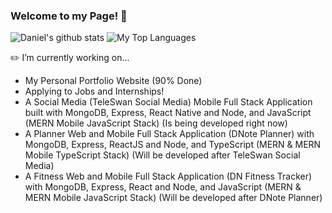 ### Welcome to my Page! 👋
![Daniel's github stats](https://github-readme-stats.vercel.app/api?username=DNofulla&count_private=true&theme=algolia&border_color=5ECF76)
![My Top Languages](https://github-readme-stats.vercel.app/api/top-langs/?username=DNofulla&layout=compact&count_private=true&langs_count=10&theme=algolia&border_color=5ECF76&hide=HTML)

✏️ I’m currently working on...
  - My Personal Portfolio Website (90% Done)
  - Applying to Jobs and Internships!
  - A Social Media (TeleSwan Social Media) Mobile Full Stack Application built with MongoDB, Express, React Native and Node, and JavaScript (MERN Mobile JavaScript Stack) (Is being developed right now)
  - A Planner Web and Mobile Full Stack Application (DNote Planner) with MongoDB, Express, ReactJS and Node, and TypeScript (MERN & MERN Mobile TypeScript Stack) (Will be developed after TeleSwan Social Media)
  - A Fitness Web and Mobile Full Stack Application (DN Fitness Tracker) with MongoDB, Express, React and Node, and JavaScript (MERN & MERN Mobile JavaScript Stack) (Will be developed after DNote Planner)
  
